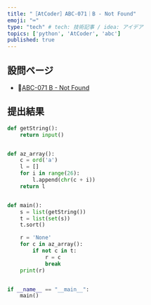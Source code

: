 ```yaml
---
title: "［AtCoder］ABC-071｜B - Not Found"
emoji: "⌨️"
type: "tech" # tech: 技術記事 / idea: アイデア
topics: ['python', 'AtCoder', 'abc']
published: true
---
```


## 設問ページ

- 🔗[ABC-071 B - Not Found](https://atcoder.jp/contests/abc071/tasks/abc071_b)

## 提出結果

```python
def getString():
    return input()


def az_array():
    c = ord('a')
    l = []
    for i in range(26):
        l.append(chr(c + i))
    return l


def main():
    s = list(getString())
    t = list(set(s))
    t.sort()

    r = 'None'
    for c in az_array():
        if not c in t:
            r = c
            break
    print(r)


if __name__ == "__main__":
    main()
```
